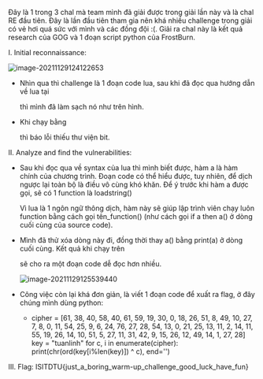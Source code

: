 Đây là 1 trong 3 chal mà team mình đã giải được trong giải lần này và là chal RE đầu tiên. Đây là lần đầu tiên tham gia nên khá nhiều challenge trong giải có vẻ hơi quá sức với mình và các đồng đội :(.
Giải ra chal này là kết quả research của GOG và 1 đoạn script python của FrostBurn.

I. Initial reconnaissance:

![image-20211129124122653](https://github.com/shine102/CTF-Writeups/blob/main/ISITDTU_2021/RE/warmup2.png)

- Nhìn qua thì challenge là 1 đoạn code lua, sau khi đã đọc qua hướng dẫn về lua tại

  [lua tutorialspoint]: https://www.tutorialspoint.com/lua/index.htm

  thì mình đã làm sạch nó như trên hình.

- Khi chạy bằng 

  [Online interpreter]: https://www.tutorialspoint.com/execute_lua_online.php

   thì báo lỗi thiếu thư viện bit.

II. Analyze and find the vulnerabilities:

- Sau khi đọc qua về syntax của lua thì mình biết được, hàm a là hàm chính của chương trình. Đoạn code có thể hiểu được, tuy nhiên, để dịch ngược lại toàn bộ là điều vô cùng khó khăn. Để ý trước khi hàm a được gọi, sẽ có 1 function là loadstring() 

  [lua doc]: https://www.lua.org/pil/8.html	"lua doc"

  Vì lua là 1 ngôn ngữ thông dịch, hàm này sẽ giúp lập trình viên chạy luôn function bằng cách gọi tên_function() (như cách gọi if a then a() ở dòng cuối cùng của source code).

- Mình đã thử xóa dòng này đi, đồng thời thay a() bằng print(a) ở dòng cuối cùng. Kết quả khi chạy trên 

  [online interpreter]: https://www.tutorialspoint.com/execute_lua_online.php

  sẽ cho ra một đoạn code dễ đọc hơn nhiều. 

  ![image-20211129125539440](https://github.com/shine102/CTF-Writeups/blob/main/ISITDTU_2021/RE/warmup1.png)

- Công việc còn lại khá đơn giản, là viết 1 đoạn code để xuất ra flag, ở đây chúng mình dùng python: 
  - cipher = [61, 38, 40, 58, 40, 61, 59, 19, 30, 0, 18, 26, 51, 8, 49, 10, 27, 7, 8, 0, 11, 54, 25, 9, 6, 24, 76, 27, 28, 54, 13, 0, 21, 25, 13, 11, 2, 14, 11, 55, 19, 26, 14, 10, 51, 5, 27, 11, 31, 42, 9, 15, 26, 12, 49, 14, 1, 27, 28] key = "tuanlinh" for c, i in enumerate(cipher):    print(chr(ord(key[i%len(key)]) ^ c), end='')

III. Flag: ISITDTU{just_a_boring_warm-up_challenge_good_luck_have_fun}
